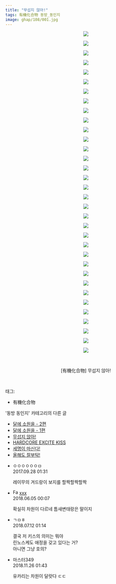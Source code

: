 ```yaml
---
title: "무섭지 않아!"
tags: 有機化合物 동방_동인지
image: ghap/108/001.jpg
---
```

<div class="article">
<p style="text-align: center; clear: none; float: none;"><img src="{{ site.nasurl }}/ghap/108/001.jpg"/></p>
<p style="text-align: center; clear: none; float: none;"><img src="{{ site.nasurl }}/ghap/108/002.jpg"/></p>
<p style="text-align: center; clear: none; float: none;"><img src="{{ site.nasurl }}/ghap/108/003.jpg"/></p>
<p style="text-align: center; clear: none; float: none;"><img src="{{ site.nasurl }}/ghap/108/004.jpg"/></p>
<p style="text-align: center; clear: none; float: none;"><img src="{{ site.nasurl }}/ghap/108/005.jpg"/></p>
<p style="text-align: center; clear: none; float: none;"><img src="{{ site.nasurl }}/ghap/108/006.jpg"/></p>
<p style="text-align: center; clear: none; float: none;"><img src="{{ site.nasurl }}/ghap/108/007.jpg"/></p>
<p style="text-align: center; clear: none; float: none;"><img src="{{ site.nasurl }}/ghap/108/008.jpg"/></p>
<p style="text-align: center; clear: none; float: none;"><img src="{{ site.nasurl }}/ghap/108/009.jpg"/></p>
<p style="text-align: center; clear: none; float: none;"><img src="{{ site.nasurl }}/ghap/108/010.jpg"/></p>
<p style="text-align: center; clear: none; float: none;"><img src="{{ site.nasurl }}/ghap/108/011.jpg"/></p>
<p style="text-align: center; clear: none; float: none;"><img src="{{ site.nasurl }}/ghap/108/012.jpg"/></p>
<p style="text-align: center; clear: none; float: none;"><img src="{{ site.nasurl }}/ghap/108/013.jpg"/></p>
<p style="text-align: center; clear: none; float: none;"><img src="{{ site.nasurl }}/ghap/108/014.jpg"/></p>
<p style="text-align: center; clear: none; float: none;"><img src="{{ site.nasurl }}/ghap/108/015.jpg"/></p>
<p style="text-align: center; clear: none; float: none;"><img src="{{ site.nasurl }}/ghap/108/016.jpg"/></p>
<p style="text-align: center; clear: none; float: none;"><img src="{{ site.nasurl }}/ghap/108/017.jpg"/></p>
<p style="text-align: center; clear: none; float: none;"><img src="{{ site.nasurl }}/ghap/108/018.jpg"/></p>
<p style="text-align: center; clear: none; float: none;"><img src="{{ site.nasurl }}/ghap/108/019.jpg"/></p>
<p style="text-align: center; clear: none; float: none;"><img src="{{ site.nasurl }}/ghap/108/020.jpg"/></p>
<p style="text-align: center; clear: none; float: none;"><img src="{{ site.nasurl }}/ghap/108/021.jpg"/></p>
<p style="text-align: center; clear: none; float: none;"><img src="{{ site.nasurl }}/ghap/108/022.jpg"/></p>
<p style="text-align: center; clear: none; float: none;"><img src="{{ site.nasurl }}/ghap/108/023.jpg"/></p>
<p style="text-align: center; clear: none; float: none;"><img src="{{ site.nasurl }}/ghap/108/024.jpg"/></p>
<p style="text-align: center; clear: none; float: none;"><img src="{{ site.nasurl }}/ghap/108/025.jpg"/></p>
<p style="text-align: center; clear: none; float: none;"><img src="{{ site.nasurl }}/ghap/108/026.jpg"/></p>
<p style="text-align: center; clear: none; float: none;"><img src="{{ site.nasurl }}/ghap/108/027.jpg"/></p>
<p style="text-align: center; clear: none; float: none;"><img src="{{ site.nasurl }}/ghap/108/028.jpg"/></p>
<p style="text-align: center; clear: none; float: none;"><img src="{{ site.nasurl }}/ghap/108/029.jpg"/></p>
<p style="text-align: center; clear: none; float: none;"><img src="{{ site.nasurl }}/ghap/108/030.jpg"/></p>
<p style="text-align: center; clear: none; float: none;"><img src="{{ site.nasurl }}/ghap/108/031.jpg"/></p>
<p style="text-align: center; clear: none; float: none;"><img src="{{ site.nasurl }}/ghap/108/032.jpg"/></p>
<p style="text-align: center; clear: none; float: none;"><img src="{{ site.nasurl }}/ghap/108/033.jpg"/></p>
<p style="text-align: center; clear: none; float: none;"><img src="{{ site.nasurl }}/ghap/108/034.jpg"/></p>
<p style="text-align: center; clear: none; float: none;"><br/></p>
<p style="text-align: center; clear: none; float: none;">[有機化合物] 무섭지 않아!</p>
<p><br/></p>
</div><div class="tagTrail">
<p>태그: </p>
<ul>
<li>有機化合物</li>
</ul>
</div><div class="another">
<p>'동방 동인지' 카테고리의 다른 글</p>
<ul>
<li><a href="/2016-06-18-ghap_110">달에 소원을 - 2편</a></li>
<li><a href="/2016-06-18-ghap_109">달에 소원을 - 1편</a></li>
<li><a href="/2016-06-18-ghap_108">무섭지 않아!</a></li>
<li><a href="/2016-06-18-ghap_107">HARDCORE EXCITE KISS</a></li>
<li><a href="/2016-06-18-ghap_106">세명이 마신다!</a></li>
<li><a href="/2016-06-18-ghap_105">올해도 잘부탁!</a></li>
</ul>
</div><div class="cb_module cb_fluid">
<div class="cb_wrt cb_profile">
<div class="comment">
<ul>
<li class="cb_thumb_off" id="comment15092099">
<div class="cb_comment_area">
<div class="cb_info_area">
<div class="cb_section">
<span class="cb_nick_name">ㅇㅇㅇㅇㅇㅇㅁ</span>
</div>
<div class="cb_section">
<span class="cb_date">2017.09.28 01:31 </span>
</div>
</div>
<div class="cb_dsc_comment">
<p class="cb_dsc">
											레이무의 겨드랑이 보지를 할짝할짝할짝
										</p>
</div>
</div></li>
<li class="cb_thumb_off" id="comment15266443">
<div class="cb_comment_area">
<div class="cb_info_area">
<div class="cb_section">
<span class="cb_nick_name"><img alt="Favicon of http://qksxodid12@naver.com" height="16" onerror="this.onerror=null;this.parentNode.removeChild(this)" src="http://naver.com/favicon.ico" width="16"/> <a href="http://qksxodid12@naver.com" onclick="return openLinkInNewWindow(this)">xxx</a></span>
</div>
<div class="cb_section">
<span class="cb_date">2018.06.05 00:07 </span>
</div>
</div>
<div class="cb_dsc_comment">
<p class="cb_dsc">
											확실히 차원이 다르네 틈새변태랑은 말이지
										</p>
</div>
</div></li>
<li class="cb_thumb_off" id="comment15284438">
<div class="cb_comment_area">
<div class="cb_info_area">
<div class="cb_section">
<span class="cb_nick_name">ㄱㅁㅎ</span>
</div>
<div class="cb_section">
<span class="cb_date">2018.07.12 01:14 </span>
</div>
</div>
<div class="cb_dsc_comment">
<p class="cb_dsc">
											결국 저 키스의 의미는 뭐야<br/>
린노스케도 애정을 갖고 있다는 거?<br/>
아니면 그냥 호의?
										</p>
</div>
</div></li>
<li class="cb_thumb_off" id="comment15378514">
<div class="cb_comment_area">
<div class="cb_info_area">
<div class="cb_section">
<span class="cb_nick_name">마스터349</span>
</div>
<div class="cb_section">
<span class="cb_date">2018.11.26 01:43 </span>
</div>
</div>
<div class="cb_dsc_comment">
<p class="cb_dsc">
											유카리는 차원이 달랏다 ㄷㄷ
										</p>
</div>
</div></li>
</ul>
</div>
</div><!-- commentList close -->
</div>